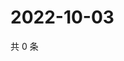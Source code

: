 # 2022-10-03

共 0 条

<!-- BEGIN WEIBO -->
<!-- 最后更新时间 Mon Oct 03 2022 03:16:19 GMT+0800 (China Standard Time) -->

<!-- END WEIBO -->

